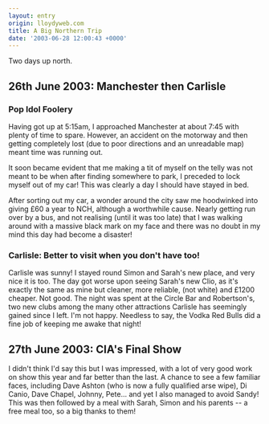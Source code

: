 ```yaml
---
layout: entry
origin: lloydyweb.com
title: A Big Northern Trip
date: '2003-06-28 12:00:43 +0000'
---
```

Two days up north.

## 26th June 2003: Manchester then Carlisle

### Pop Idol Foolery
Having got up at 5:15am, I approached Manchester at about 7:45 with plenty of time to spare. However, an accident on the motorway and then getting completely lost (due to poor directions and an unreadable map) meant time was running out.

It soon became evident that me making a tit of myself on the telly was not meant to be when after finding somewhere to park, I preceded to lock myself out of my car! This was clearly a day I should have stayed in bed.

After sorting out my car, a wonder around the city saw me hoodwinked into giving £60 a year to NCH, although a worthwhile cause. Nearly getting run over by a bus, and not realising (until it was too late) that I was walking around with a massive black mark on my face and there was no doubt in my mind this day had become a disaster!

### Carlisle: Better to visit when you don't have too!
Carlisle was sunny! I stayed round Simon and Sarah's new place, and very nice it is too. The day got worse upon seeing Sarah's new Clio, as it's exactly the same as mine but cleaner, more reliable, (not white) and £1200 cheaper. Not good. The night was spent at the Circle Bar and Robertson's, two new clubs among the many other attractions Carlisle has seemingly gained since I left. I'm not happy. Needless to say, the Vodka Red Bulls did a fine job of keeping me awake that night!

## 27th June 2003: CIA's Final Show
I didn't think I'd say this but I was impressed, with a lot of very good work on show this year and far better than the last. A chance to see a few familiar faces, including Dave Ashton (who is now a fully qualified arse wipe), Di Canio, Dave Chapel, Johnny, Pete... and yet I also managed to avoid Sandy! This was then followed by a meal with Sarah, Simon and his parents -- a free meal too, so a big thanks to them!
